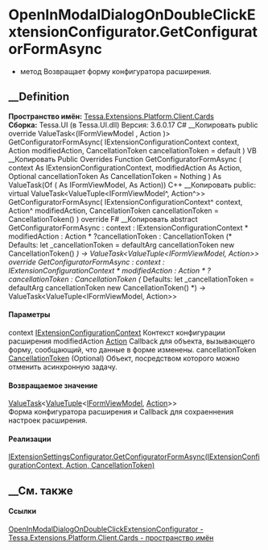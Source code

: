 # OpenInModalDialogOnDoubleClickExtensionConfigurator.GetConfiguratorFormAsync
- метод
Возвращает форму конфигуратора расширения.
## __Definition
 **Пространство имён:**
[Tessa.Extensions.Platform.Client.Cards](N_Tessa_Extensions_Platform_Client_Cards.htm)  
 **Сборка:** Tessa.UI (в Tessa.UI.dll) Версия: 3.6.0.17
C# __Копировать
     public override ValueTask<(IFormViewModel , Action )> GetConfiguratorFormAsync(
    	IExtensionConfigurationContext context,
    	Action modifiedAction,
    	CancellationToken cancellationToken = default
    )
VB __Копировать
     Public Overrides Function GetConfiguratorFormAsync ( 
    	context As IExtensionConfigurationContext,
    	modifiedAction As Action,
    	Optional cancellationToken As CancellationToken = Nothing
    ) As ValueTask(Of ( As IFormViewModel,  As Action))
C++ __Копировать
     public:
    virtual ValueTask<ValueTuple<IFormViewModel^, Action^>> GetConfiguratorFormAsync(
    	IExtensionConfigurationContext^ context, 
    	Action^ modifiedAction, 
    	CancellationToken cancellationToken = CancellationToken()
    ) override
F# __Копировать
     abstract GetConfiguratorFormAsync : 
            context : IExtensionConfigurationContext * 
            modifiedAction : Action * 
            ?cancellationToken : CancellationToken 
    (* Defaults:
            let _cancellationToken = defaultArg cancellationToken new CancellationToken()
    *)
    -> ValueTask<ValueTuple<IFormViewModel, Action>> 
    override GetConfiguratorFormAsync : 
            context : IExtensionConfigurationContext * 
            modifiedAction : Action * 
            ?cancellationToken : CancellationToken 
    (* Defaults:
            let _cancellationToken = defaultArg cancellationToken new CancellationToken()
    *)
    -> ValueTask<ValueTuple<IFormViewModel, Action>> 
#### Параметры
context
[IExtensionConfigurationContext](T_Tessa_UI_Views_Extensions_IExtensionConfigurationContext.htm)
     Контекст конфигурации расширения 
modifiedAction [Action](https://learn.microsoft.com/dotnet/api/system.action)
     Callback для объекта, вызывающего форму, сообщающий, что данные в форме изменены. 
cancellationToken
[CancellationToken](https://learn.microsoft.com/dotnet/api/system.threading.cancellationtoken)
(Optional)
    Объект, посредством которого можно отменить асинхронную задачу.
#### Возвращаемое значение
[ValueTask](https://learn.microsoft.com/dotnet/api/system.threading.tasks.valuetask-1)<[ValueTuple](https://learn.microsoft.com/dotnet/api/system.valuetuple-2)<[IFormViewModel](T_Tessa_UI_Cards_IFormViewModel.htm),
[Action](https://learn.microsoft.com/dotnet/api/system.action)>>  
Форма конфигуратора расширения и Callback для сохраеннения настроек
расширения.
#### Реализации
[IExtensionSettingsConfigurator.GetConfiguratorFormAsync(IExtensionConfigurationContext,
Action,
CancellationToken)](M_Tessa_UI_Views_Extensions_IExtensionSettingsConfigurator_GetConfiguratorFormAsync.htm)  
##  __См. также
#### Ссылки
[OpenInModalDialogOnDoubleClickExtensionConfigurator -
](T_Tessa_Extensions_Platform_Client_Cards_OpenInModalDialogOnDoubleClickExtensionConfigurator.htm)
[Tessa.Extensions.Platform.Client.Cards - пространство
имён](N_Tessa_Extensions_Platform_Client_Cards.htm)
